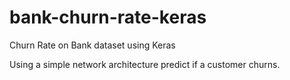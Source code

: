 # bank-churn-rate-keras

Churn Rate on Bank dataset using Keras

Using a simple network architecture predict if a customer churns.
